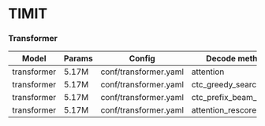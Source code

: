 # TIMIT

### Transformer
| Model | Params | Config | Decode method | Loss |  PER |
| --- | --- | --- | --- | --- | --- |
| transformer | 5.17M | conf/transformer.yaml | attention              | 46.41119385 | 0.396950 |
| transformer | 5.17M | conf/transformer.yaml | ctc_greedy_search      | 46.41119385 | 0.182259 |
| transformer | 5.17M | conf/transformer.yaml | ctc_prefix_beam_search | 46.41119385 | 0.188080 |
| transformer | 5.17M | conf/transformer.yaml | attention_rescore      | 46.41119385 | 0.184199 |
